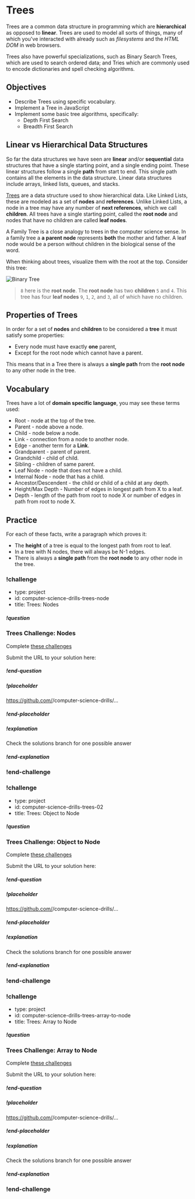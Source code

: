# Trees

Trees are a common data structure in programming which are __hierarchical__ as opposed to __linear__. Trees are used to model all sorts of things, many of which you've interacted with already such as *filesystems* and the *HTML DOM* in web browsers.

Trees also have powerful specializations, such as Binary Search Trees, which are used to search ordered data; and Tries which are commonly used to encode dictionaries and spell checking algorithms.

## Objectives

* Describe Trees using specific vocabulary.
* Implement a Tree in JavaScript
* Implement some basic tree algorithms, specifically:
  * Depth First Search
  * Breadth First Search

## Linear vs Hierarchical Data Structures

So far the data structures we have seen are __linear__ and/or __sequential__ data structures that have a single starting point, and a single ending point. These linear structures follow a single __path__ from start to end. This single path contains all the elements in the data structure. Linear data structures include arrays, linked lists, queues, and stacks.

<a href="https://en.wikipedia.org/wiki/Tree_(data_structure)">Trees</a> are a data structure used to show hierarchical data. Like Linked Lists, these are modeled as a set of __nodes__ and __references__. Unlike Linked Lists, a node in a tree may have any number of __next references__, which we call __children__. All trees have a single starting point, called the __root node__ and nodes that have no children are called __leaf nodes__.

A Family Tree is a close analogy to trees in the computer science sense. In a family tree a __a parent node__ represents __both__ the mother and father. A leaf node would be a person without children in the biological sense of the word.

When thinking about trees, visualize them with the root at the top. Consider this tree:

![Binary Tree](http://www.cs.cmu.edu/~adamchik/15-121/lectures/Trees/pix/tree1.bmp)

> `8` here is the __root node__. The __root node__ has two __children__ `5` and `4`. This tree has four __leaf nodes__ `9`, `1`, `2`, and `3`, all of which have no children.

## Properties of Trees

In order for a set of __nodes__ and __children__ to be considered a __tree__ it must satisfy some  properties:

* Every node must have exactly __one__ parent,
* Except for the root node which cannot have a parent.

This means that in a Tree there is always a __single path__ from the __root node__ to any other node in the tree.

## Vocabulary

Trees have a lot of __domain specific language__, you may see these terms used:

- Root - node at the top of the tree.
- Parent - node above a node.
- Child - node below a node.
- Link - connection from a node to another node.
- Edge - another term for a __Link__.
- Grandparent - parent of parent.
- Grandchild - child of child.
- Sibling - children of same parent.
- Leaf Node - node that does not have a child.
- Internal Node - node that has a child.
- Ancestor/Descendent - the child or child of a child at any depth.
- Height/Max Depth - Number of edges in longest path from X to a leaf.
- Depth - length of the path from root to node X or number of edges in path from root to node X.

## Practice

For each of these facts, write a paragraph which proves it:

* The __height__ of a tree is equal to the longest path from root to leaf.
* In a tree with N nodes, there will always be N-1 edges.
* There is always a __single path__ from the __root node__ to any other node in the tree.

### !challenge
* type: project
* id: computer-science-drills-trees-node
* title: Trees: Nodes

##### !question
### Trees Challenge: Nodes

Complete [these challenges](https://github.com/gSchool/computer-science-drills/blob/master/src/trees/node.js)

Submit the URL to your solution here:
##### !end-question

##### !placeholder
https://github.com/<your name>/computer-science-drills/...
##### !end-placeholder

##### !explanation
Check the solutions branch for one possible answer
##### !end-explanation
### !end-challenge

### !challenge
* type: project
* id: computer-science-drills-trees-02
* title: Trees: Object to Node

##### !question
### Trees Challenge: Object to Node

Complete [these challenges](https://github.com/gSchool/computer-science-drills/blob/master/src/trees/object_to_node.js)

Submit the URL to your solution here:
##### !end-question

##### !placeholder
https://github.com/<your name>/computer-science-drills/...
##### !end-placeholder

##### !explanation
Check the solutions branch for one possible answer
##### !end-explanation
### !end-challenge


### !challenge
* type: project
* id: computer-science-drills-trees-array-to-node
* title: Trees: Array to Node

##### !question
### Trees Challenge: Array to Node

Complete [these challenges](https://github.com/gSchool/computer-science-drills/blob/master/src/trees/array_to_node.js)

Submit the URL to your solution here:
##### !end-question

##### !placeholder
https://github.com/<your name>/computer-science-drills/...
##### !end-placeholder

##### !explanation
Check the solutions branch for one possible answer
##### !end-explanation
### !end-challenge
